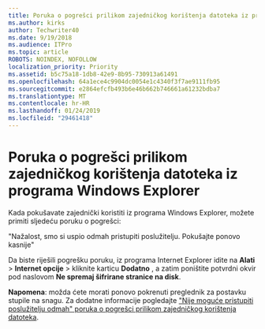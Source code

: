 ```yaml
---
title: Poruka o pogrešci prilikom zajedničkog korištenja datoteka iz programa Windows Explorer
ms.author: kirks
author: Techwriter40
ms.date: 9/19/2018
ms.audience: ITPro
ms.topic: article
ROBOTS: NOINDEX, NOFOLLOW
localization_priority: Priority
ms.assetid: b5c75a18-1db8-42e9-8b95-730913a61491
ms.openlocfilehash: 64a1ece4c9904dc0054e1c4340f3f7ae9111fb95
ms.sourcegitcommit: e2864efcfb493b6e46b662b746661a61232bdba7
ms.translationtype: MT
ms.contentlocale: hr-HR
ms.lasthandoff: 01/24/2019
ms.locfileid: "29461418"
---
```

# <a name="error-message-when-sharing-files-from-windows-explorer"></a>Poruka o pogrešci prilikom zajedničkog korištenja datoteka iz programa Windows Explorer

Kada pokušavate zajednički koristiti iz programa Windows Explorer, možete primiti sljedeću poruku o pogrešci:
  
"Nažalost, smo si uspio odmah pristupiti poslužitelju. Pokušajte ponovo kasnije"
  
Da biste riješili pogrešku poruku, iz programa Internet Explorer idite na **Alati** \> **Internet opcije** \> kliknite karticu **Dodatno** , a zatim poništite potvrdni okvir pod naslovom **Ne spremaj šifrirane stranice na disk**. 
  
 **Napomena**: možda ćete morati ponovo pokrenuti preglednik za postavku stupile na snagu. Za dodatne informacije pogledajte ["Nije moguće pristupiti poslužitelju odmah" poruka o pogrešci prilikom zajedničkog korištenja datoteka](https://go.microsoft.com/fwlink/?linkid=2022914).
  

